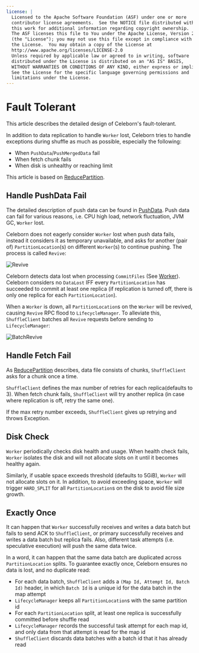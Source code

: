 ```yaml
---
license: |
  Licensed to the Apache Software Foundation (ASF) under one or more
  contributor license agreements.  See the NOTICE file distributed with
  this work for additional information regarding copyright ownership.
  The ASF licenses this file to You under the Apache License, Version 2.0
  (the "License"); you may not use this file except in compliance with
  the License.  You may obtain a copy of the License at
  http://www.apache.org/licenses/LICENSE-2.0
  Unless required by applicable law or agreed to in writing, software
  distributed under the License is distributed on an "AS IS" BASIS,
  WITHOUT WARRANTIES OR CONDITIONS OF ANY KIND, either express or implied.
  See the License for the specific language governing permissions and
  limitations under the License.
---
```



# Fault Tolerant
This article describes the detailed design of Celeborn's fault-tolerant.

In addition to data replication to handle `Worker` lost, Celeborn tries to handle exceptions during shuffle
as much as possible, especially the following:

- When `PushData`/`PushMergedData` fail
- When fetch chunk fails
- When disk is unhealthy or reaching limit

This article is based on [ReducePartition](../../developers/storage#reducepartition).

## Handle PushData Fail
The detailed description of push data can be found in [PushData](../../developers/pushdata). Push data can fail for
various reasons, i.e. CPU high load, network fluctuation, JVM GC, `Worker` lost. 

Celeborn does not eagerly consider `Worker` lost when push data fails, instead it considers it as temporary
unavailable, and asks for another (pair of) `PartitionLocation`(s) on different `Worker`(s) to continue pushing.
The process is called `Revive`:

![Revive](../../assets/img/revive.svg)

Celeborn detects data lost when processing `CommitFiles` (See [Worker](../..developers/overview#shuffle-lifecycle)).
Celeborn considers no `DataLost` IFF every `PartitionLocation` has succeeded to commit at least one replica (if
replication is turned off, there is only one replica for each `PartitionLocation`).

When a `Worker` is down, all `PartitionLocation`s on the `Worker` will be revived, causing `Revive` RPC flood
to `LifecycleManager`. To alleviate this, `ShuffleClient` batches all `Revive` requests before sending to
`LifecycleManager`:

![BatchRevive](../../assets/img/batchrevive.svg)

## Handle Fetch Fail
As [ReducePartition](../../developers/storage#reducepartition) describes, data file consists of chunks, `ShuffleClient`
asks for a chunk once a time.

`ShuffleClient` defines the max number of retries for each replica(defaults to 3). When fetch chunk fails,
`ShuffleClient` will try another replica (in case where replication is off, retry the same one).

If the max retry number exceeds, `ShuffleClient` gives up retrying and throws Exception.

## Disk Check
`Worker` periodically checks disk health and usage. When health check fails, `Worker` isolates the disk and will
not allocate slots on it until it becomes healthy again.

Similarly, if usable space exceeds threshold (defaults to 5GiB), `Worker` will not allocate slots on it. In addition,
to avoid exceeding space, `Worker` will trigger `HARD_SPLIT` for all `PartitionLocation`s on the disk to avoid
file size growth.

## Exactly Once
It can happen that `Worker` successfully receives and writes a data batch but fails to send ACK to `ShuffleClient`, or
primary successfully receives and writes a data batch but replica fails. Also, different task attempts
(i.e. speculative execution) will push the same data twice.

In a word, it can happen that the same data batch are duplicated across `PartitionLocation` splits. To guarantee
exactly once, Celeborn ensures no data is lost, and no duplicate read:

- For each data batch, `ShuffleClient` adds a `(Map Id, Attempt Id, Batch Id)` header, in which
  `Batch Id` is a unique id for the data batch in the map attempt
- `LifecycleManager` keeps all `PartitionLocation`s with the same partition id
- For each `PartitionLocation` split, at least one replica is successfully committed before shuffle read
- `LifecycleManager` records the successful task attempt for each map id, and only data from that attempt is read
  for the map id
- `ShuffleClient` discards data batches with a batch id that it has already read




